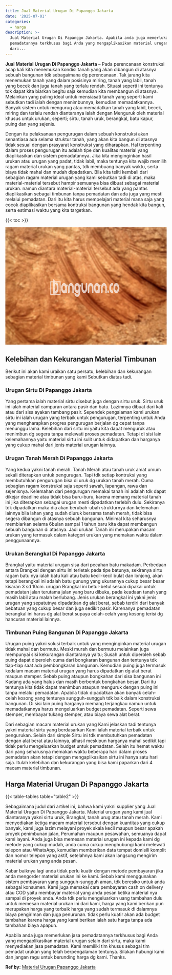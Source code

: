 ```yaml
---
title: Jual Material Urugan Di Papanggo Jakarta
date: '2025-07-01'
categories:
  - harga
description: >-
  Jual Material Urugan Di Papanggo Jakarta. Apabila anda juga memerlukan jasa
  pemadatannya terkhusus bagi Anda yang mengaplikasikan material urugan selain
  dari...
---
```


**Jual Material Urugan Di Papanggo Jakarta** – Pada perencanaan konstruksi acap kali kita menemukan kondisi tanah yang akan dibangun di atasnya sebuah bangunan tdk sebagaimana dg perencanaan. Tak jarang kita menemukan tanah yang dalam posisinya miring, tanah yang labil, tanah yang becek dan juga tanah yang terlalu rendah. Situasi seperti ini tentunya tdk dapat kita biarkan begitu saja kemudian kita membangun di atasnya. Melainkan yang paling ideal untuk mensiasati tanah yang seperti kami sebutkan tadi ialah dengan menimbunnya, kemudian memadatkannya. Banyak sistem untuk mengurug atau memadatkan tanah yang labil, becek, miring dan terlalu rendah diantaranya ialah dengan Menguruk oleh material khusus untuk urukan, seperti; sirtu, tanah uruk, berangkal, batu kapur, puing dan yang sejenis.

Dengan itu pelaksanaan pengurugan dalam sebuah konstruksi akan senantiasa ada selama struktur tanah, yang akan kita bangun di atasnya tidak sesuai dengan prasyarat konstruksi yang diharapkan. Hal terpenting dalam proses pengurugan itu adalah tipe dan kualitas material yang diaplikasikan dan sistem pemadatannya. Jika kita menginginkan hasil urukan atau urugan yang padat, tidak labil, maka tentunya kita wajib memilih ragam material urukan yang pantas, tdk membuang banyak waktu, serta biaya tidak mahal dan mudah dipadatkan. Bila kita teliti kembali dari sebagian ragam material urugan yang kami sebutkan tadi di atas, maka material-material tersebut hampir semuanya bisa dibuat sebagai material urukan. namun diantara material-material tersebut ada yang pantas diaplikasikan sebagai timbunan tanpa pemadatan dan ada juga yang mesti melalui pemadatan. Dari itu kita harus mempelajari material mana saja yang cocok diaplikasikan bersama kontruksi bangunan yang hendak kita bangun, serta estimasi waktu yang kita targetkan.

{{< toc >}}

![Jual Material Urugan Di Papanggo Jakarta](/images/jual-urugan-30.png)

## Kelebihan dan Kekurangan Material Timbunan

Berikut ini akan kami uraikan satu persatu, kelebihan dan kekurangan sebagian material timbunan yang kami Sebutkan diatas tadi.

### Urugan Sirtu Di Papanggo Jakarta

Yang pertama ialah material sirtu disebut juga dengan sirtu uruk. Sirtu uruk ini ialah material campuran antara pasir dan batu. Lazimnya dibuat dari kali atau dari sisa ayakan tambang pasir. Sependek pengalaman kami urukan sirtu ini ialah urugan yang terbaik untuk pengurugan, terpenting untuk Anda yang mengharapkan progres pengurugan berjalan dg cepat tanpa menunggu lama. Kelebihan dari sirtu ini yaitu kita dapat menguruk atau menimbun dg segera tanpa melewati proses pemadatan. Tetapi di sisi lain kelemahannya yaitu material sirtu ini sulit untuk didapatkan dan harganya yang cukup mahal dari jenis material urugan lainnya.

### Urugan Tanah Merah Di Papanggo Jakarta

Yang kedua yakni tanah merah. Tanah Merah atau tanah uruk amat umum sekali diterapkan untuk pengurugan. Tapi tdk setiap kontruksi yang membutuhkan pengurugan bisa di uruk dg urukan tanah merah. Cuma sebagian ragam konstruksi saja seperti sawah, lapangan, rawa dan sejenisnya. Kelemahan dari pengurugan memakai tanah ini adalah tdk dapat dikejar deadline atau tidak bisa buru-buru, karena memang material tanah ini jika diterapkan sebagai urugan mesti dipadatkan terlebih dulu. Sekiranya tdk dipadatkan maka dia akan berubah-ubah strukturnya dan kelemahan lainnya bila lahan yang sudah diuruk bersama tanah merah, tidak bisa segera dibangun di atasnya sebuah bangunan. Minimal kita seharusnya membiarkan selama 6bulan sampai 1 tahun baru kita dapat membangun sebuah bangunan di atasnya. Jadi urukan Tanah ini merupakan macam urukan yang termasuk dalam kategori urukan yang memakan waktu dalam penggunaannya.

### Urukan Berangkal Di Papanggo Jakarta

Brangkal yaitu material urugan sisa dari pecahan batu makadam. Perbedaan antara Brangkal dengan sirtu ini terletak pada tipe batunya, sekiranya sirtu ragam batu nya ialah batu kali atau batu kecil-kecil bulat dan lonjong, akan tetapi berangkal ini adalah batu gunung yang ukurannya cukup besar besar kisaran 3 sd 10cm. urugan Brangkal ini betul-betul sesuai dipakai untuk pemadatan jalan terutama jalan yang baru dibuka, pada keadaan tanah yang masih labil atau malah berlubang. Jenis urukan berangkal ini yakni jenis urugan yang sepatutnya dipadatkan dg alat berat, sebab terdiri dari banyak bebatuan yang cukup besar dan juga sedikit pasir. Karenanya pemadatan berangkal ini harus dg alat berat supaya celah-celah yang kosong terisi dg hancuran material lainnya.

### Timbunan Puing Bangunan Di Papanggo Jakarta

Urugan puing yakni solusi terbaik untuk yang menginginkan material urugan tidak mahal dan bermutu. Meski murah dan bermutu melainkan juga mempunyai sisi kekurangan diantaranya yaitu; Susah untuk diperoleh sebab puing dapat diperoleh cuma dari bongkaran bangunan dan tentunya tdk tiap-tiap saat ada pembongkaran bangunan. Kemudian puing juga termasuk kedalam macam material urugan yang harus dipadatkan dg alat berat maupun stemper. Sebab puing ataupun bongkahan dari sisa bangunan ini Kadang ada yang halus dan masih berbentuk bongkahan besar. Dari itu tentunya kita tidak dapat menimbun ataupun menguruk dengan puing ini tanpa melalui pemadatan. Apabila tidak dipadatkan akan banyak celah-celah kosong yang tentunya sungguh-sungguh tdk baik dalam konstruksi bangunan. Di sisi lain puing harganya memang terjangkau namun untuk memadatkannya harus mengeluarkan budget pemadatan. Seperti sewa stemper, membayar tukang stemper, atau biaya sewa alat berat.

Dari sebagian macam material urukan yang Kami jelaskan tadi tentunya yakni material sirtu yang berdasarkan Kami ialah material terbaik untuk pengurukan. Selain dari simple Sirtu ini tdk membutuhkan pemadatan dengan alat berat atau lainnya, alhasil meskipun harganya mahal sedikit tapi tidak perlu mengeluarkan budget untuk pemadatan. Selain itu hemat waktu dari yang seharusnya memakan waktu beberapa hari dalam proses pemadatan akan tetapi dengan mengaplikasikan sirtu ini hanya satu hari saja. Itulah kelebihan dan kekurangan yang bisa kami paparkan dari 4 macam material timbunan.

## Harga Material Urugan Di Papanggo Jakarta

{{< table-tables table="table2" >}}

Sebagaimana judul dari artikel ini, bahwa kami yakni supplier yang Jual Material Urugan Di Papanggo Jakarta. Material urugan yang kami jual diantaranya yakni sirtu uruk, Brangkal, tanah urug atau tanah merah. Kami menyediakan ketiga macam material tersebut dengan kuantitas yang cukup banyak, kami juga lazim melayani proyek skala kecil maupun besar apakah proyek penimbunan jalan, Perumahan maupun pesawahan, semuanya dapat kami layani. Anda juga bisa memesan material urugan ini kepada kami dg metode yang cukup mudah, anda cuma cukup menghubungi kami melewati telepon atau WhatsApp, kemudian memberikan data tempat domisili komplit dan nomor telepon yang aktif, setelahnya kami akan langsung mengirim material urukan yang anda pesan.

Kabar baiknya lagi anda tidak perlu kuatir dengan metode pembayaran jika anda mengorder material urukan ini ke kami. Sebab kami menggunakan sistem pembayaran yang sungguh-sungguh aman, tdk beresiko untuk anda sebagai konsumen. Kami juga memakai cara pembayaran cash on delivery atau COD yaitu membayar material yang anda pesan ketika material nya sampai di proyek anda. Anda tdk perlu mengeluarkan uang tambahan dulu untuk memesan material urukan ini dari kami, harga yang kami berikan pun merupakan harga yang terbaik harga yang sudah termasuk di dalamnya biaya pengiriman dan juga penurunan. tidak perlu kuatir akan ada budget tambahan karena harga yang kami berikan ialah satu harga tanpa ada tambahan biaya apapun.

Apabila anda juga memerlukan jasa pemadatannya terkhusus bagi Anda yang mengaplikasikan material urugan selain dari sirtu, maka kami menyediakan jasa pemadatan. Kami memiliki tim khusus sebagai tim pemadat urukan yang telah berpengalaman tentunya. Silakan hubungi kami dan jangan ragu untuk berunding harga dg kami. Thanks.

**Ref by:** [Material Urugan Papanggo Jakarta](https://id.wikipedia.org/wiki/Material)
